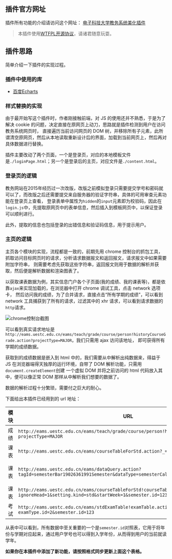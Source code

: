 ## 插件官方网址  
插件所有功能的介绍请访问这个网址：
[电子科技大学教务系统美化插件](http://blog.simplenaive.cn/uestc_helper)  
> 本插件使用[WTFPL开源协议](https://en.wikipedia.org/wiki/WTFPL)，请诸君随意玩耍。

## 插件思路  
简单介绍一下插件的实现过程。  

### 插件中使用的库  
- [百度Echarts](http://echarts.baidu.com/)  

### 样式替换的实现  
由于最开始写这个插件时，作者刚接触前端，对 JS 的使用还并不熟悉，于是为了解决 cookie 的问题，决定直接在原网页上动刀，思路就是插件检测到用户在访问教务系统网页时，
直接遍历当前访问网页的 DOM 树，并移除所有子元素，此所谓清空原网页，然后从本地读取重新设计后的界面，加载到当前网页上，然后再对具体数据进行替换。  

插件主要改动了两个页面，一个是登录页，对应的本地模板文件是`./loginPage.html`；另一个是登录后的主页，对应文件是`./content.html`。

### 登录页的逻辑  
教务网站在2015年经历过一次改版，改版之前模拟登录只需要提交学号和密码就可以了，而改版之后还需要提交来自服务器的验证字符串，具体的可用审查元素功能在登录页上查看，
登录表单中属性为`hidden`的`input`元素即为校验码，因此在`login.js`中，先提取原网页中的表单信息，然后插入到模板网页中，以保证登录可以顺利进行。

此外，提取的信息也包括登录的出错信息和验证码信息，用于提示用户。

### 主页的逻辑  
主页各个模块的实现，流程都是一致的，前期先用 chrome 控制台的抓包工具，抓取访问目标网页时的请求，分析请求数据报文和返回报文，请求报文中如果需要附加字符串，
则需要考虑先获取这些字符串，返回报文则用于数据的解析并获取，然后便是解析数据和渲染图表了。  

以获取课表数据为例，其实信息门户各个子页面(我的成绩、我的课表等)，都是依靠`ajax`来实现加载的，在浏览器中打开 chrome 调试工具，点击 network 选项卡，
然后访问我的成绩，为了合并请求，直接点击“所有学期的成绩”，可以看到 network 工具捕获到了所有的请求，过滤其中的 xhr 请求，可以看到请求数据的`http`请求。

![chrome控制台截图](http://o8cuifl9z.bkt.clouddn.com/github/img/chrome_screenshot.png)  

可以看到真实请求地址是`http://eams.uestc.edu.cn/eams/teach/grade/course/person!historyCourseGrade.action?projectType=MAJOR`，我们只需用 ajax 访问该地址，
即可获得所有学期的成绩数据。

获取到的成绩数据是嵌入到 html 中的，我们需要从中解析出纯数据来，得益于 JS 在浏览器端得天独厚的运行环境，自带了 DOM 解析功能，只需用`document.createElement`创建
一个虚拟 DOM 并将之前访问的 html 代码放入其中，便可以像正常 DOM 那样从中解析我们想要的数据了。

数据的解析过程十分繁琐，需要付之巨大的耐心。

下面给出本插件已经用到的 url 地址：

模块 | URL | 返回数据 | 类型  
---- | --- | -------- | ----
成绩 | `http://eams.uestc.edu.cn/eams/teach/grade/course/person!historyCourseGrade.action?projectType=MAJOR` | 最终数据 | html     
课表 | `http://eams.uestc.edu.cn/eams/courseTableForStd.action?_=1477989054431` | 中间数据：`tagId, value` | html    
课表 | `http://eams.uestc.edu.cn/eams/dataQuery.action?tagId=semesterBar19026361991Semester&dataType=semesterCalendar&value=123&empty=false` | 中间数据：`semesters`(semesterId对照表) | json    
课表 | `http://eams.uestc.edu.cn/eams/courseTableForStd!courseTable.action?ignoreHead=1&setting.kind=std&startWeek=1&semester.id=123&ids=134775` | 最终数据 | js    
考试 | `http://eams.uestc.edu.cn/eams/stdExamTable!examTable.action?examType.id=2&semester.id=123` | 最终数据 | html    

从表中可以看到，所有数据中至关重要的一个是`semester.id`对照表，它用于将年份与学期对应起来，通过用户学号也可以得到入学年份，从而得到用户的当前就读学年。

**如果你在本插件中添加了新功能，请按照格式同步更新上面这个表格。**